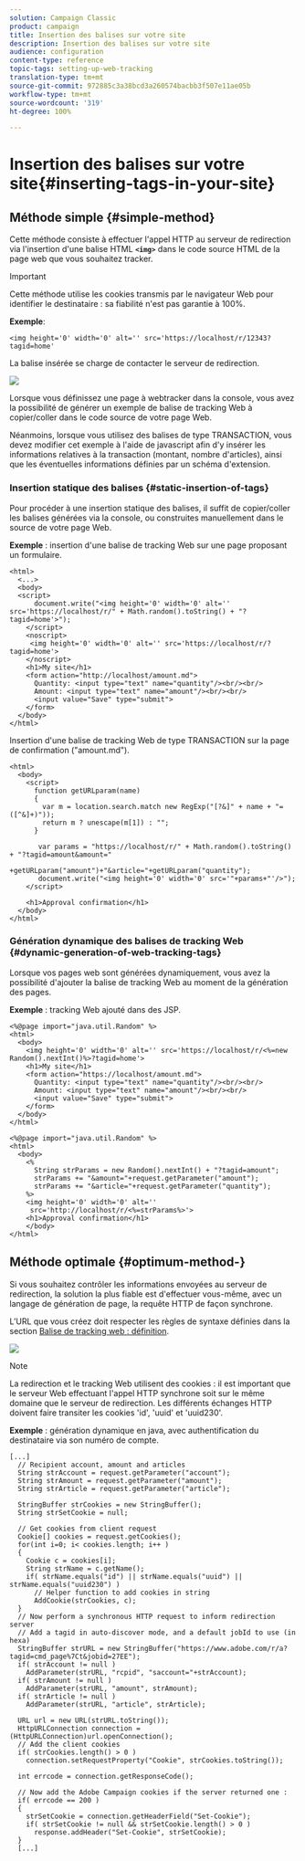```yaml
---
solution: Campaign Classic
product: campaign
title: Insertion des balises sur votre site
description: Insertion des balises sur votre site
audience: configuration
content-type: reference
topic-tags: setting-up-web-tracking
translation-type: tm+mt
source-git-commit: 972885c3a38bcd3a260574bacbb3f507e11ae05b
workflow-type: tm+mt
source-wordcount: '319'
ht-degree: 100%

---
```



# Insertion des balises sur votre site{#inserting-tags-in-your-site}

## Méthode simple {#simple-method}

Cette méthode consiste à effectuer l&#39;appel HTTP au serveur de redirection via l&#39;insertion d&#39;une balise HTML **`<img>`** dans le code source HTML de la page web que vous souhaitez tracker.

>[!IMPORTANT]
>
>Cette méthode utilise les cookies transmis par le navigateur Web pour identifier le destinataire : sa fiabilité n&#39;est pas garantie à 100%.

**Exemple**:

```
<img height='0' width='0' alt='' src='https://localhost/r/12343?tagid=home'
```

La balise insérée se charge de contacter le serveur de redirection.

![](assets/d_ncs_integration_webtracking_structure2.png)

Lorsque vous définissez une page à webtracker dans la console, vous avez la possibilité de générer un exemple de balise de tracking Web à copier/coller dans le code source de votre page Web.

Néanmoins, lorsque vous utilisez des balises de type TRANSACTION, vous devez modifier cet exemple à l&#39;aide de javascript afin d&#39;y insérer les informations relatives à la transaction (montant, nombre d&#39;articles), ainsi que les éventuelles informations définies par un schéma d&#39;extension.

### Insertion statique des balises {#static-insertion-of-tags}

Pour procéder à une insertion statique des balises, il suffit de copier/coller les balises générées via la console, ou construites manuellement dans le source de votre page Web.

**Exemple** : insertion d&#39;une balise de tracking Web sur une page proposant un formulaire.

```
<html>
  <...>
  <body>
  <script>
      document.write("<img height='0' width='0' alt='' src='https://localhost/r/" + Math.random().toString() + "?tagid=home'>");
    </script>
    <noscript>
     <img height='0' width='0' alt='' src='https://localhost/r/?tagid=home'>
    </noscript>
    <h1>My site</h1>
    <form action="http://localhost/amount.md">
      Quantity: <input type="text" name="quantity"/><br/><br/>
      Amount: <input type="text" name="amount"/><br/><br/>
      <input value="Save" type="submit">
    </form>
  </body>
</html>
```

Insertion d&#39;une balise de tracking Web de type TRANSACTION sur la page de confirmation (&quot;amount.md&quot;).

```
<html>
  <body>
    <script>
      function getURLparam(name) 
      {
        var m = location.search.match new RegExp("[?&]" + name + "=([^&]+)"));
        return m ? unescape(m[1]) : "";
      }
 
       var params = "https://localhost/r/" + Math.random().toString() + "?tagid=amount&amount="
                      +getURLparam("amount")+"&article="+getURLparam("quantity");
       document.write("<img height='0' width='0' src='"+params+"'/>");
    </script>

    <h1>Approval confirmation</h1>
  </body>
</html>
```

### Génération dynamique des balises de tracking Web {#dynamic-generation-of-web-tracking-tags}

Lorsque vos pages web sont générées dynamiquement, vous avez la possibilité d&#39;ajouter la balise de tracking Web au moment de la génération des pages.

**Exemple** : tracking Web ajouté dans des JSP.

```
<%@page import="java.util.Random" %>
<html>
  <body>
    <img height='0' width='0' alt='' src='https://localhost/r/<%=new Random().nextInt()%>?tagid=home'>
    <h1>My site</h1>
    <form action="https://localhost/amount.md">
      Quantity: <input type="text" name="quantity"/><br/><br/>
      Amount: <input type="text" name="amount"/><br/><br/>
      <input value="Save" type="submit">
    </form>
  </body>
</html>
```

```
<%@page import="java.util.Random" %>
<html>
  <body>
    <%  
      String strParams = new Random().nextInt() + "?tagid=amount";
      strParams += "&amount="+request.getParameter("amount");
      strParams += "&article="+request.getParameter("quantity");
    %>
    <img height='0' width='0' alt=''
     src='http://localhost/r/<%=strParams%>'>
    <h1>Approval confirmation</h1>
    </body>
</html>
```

## Méthode optimale {#optimum-method-}

Si vous souhaitez contrôler les informations envoyées au serveur de redirection, la solution la plus fiable est d&#39;effectuer vous-même, avec un langage de génération de page, la requête HTTP de façon synchrone.

L’URL que vous créez doit respecter les règles de syntaxe définies dans la section [Balise de tracking web : définition](../../configuration/using/web-tracking-tag--definition.md).

![](assets/d_ncs_integration_webtracking_structure3.png)

>[!NOTE]
>
>La redirection et le tracking Web utilisent des cookies : il est important que le serveur Web effectuant l&#39;appel HTTP synchrone soit sur le même domaine que le serveur de redirection. Les différents échanges HTTP doivent faire transiter les cookies &#39;id&#39;, &#39;uuid&#39; et &#39;uuid230&#39;.

**Exemple** : génération dynamique en java, avec authentification du destinataire via son numéro de compte.

```
[...]
  // Recipient account, amount and articles
  String strAccount = request.getParameter("account");
  String strAmount = request.getParameter("amount");
  String strArticle = request.getParameter("article");

  StringBuffer strCookies = new StringBuffer();
  String strSetCookie = null;

  // Get cookies from client request
  Cookie[] cookies = request.getCookies();
  for(int i=0; i< cookies.length; i++ )
  {
    Cookie c = cookies[i];
    String strName = c.getName();
    if( strName.equals("id") || strName.equals("uuid") || strName.equals("uuid230") )
      // Helper function to add cookies in string
      AddCookie(strCookies, c);
  }
  // Now perform a synchronous HTTP request to inform redirection server
  // Add a tagid in auto-discover mode, and a default jobId to use (in hexa)
  StringBuffer strURL = new StringBuffer("https://www.adobe.com/r/a?tagid=cmd_page%7Ct&jobid=27EE");
  if( strAccount != null )
    AddParameter(strURL, "rcpid", "saccount="+strAccount);
  if( strAmount != null )
    AddParameter(strURL, "amount", strAmount);
  if( strArticle != null )
    AddParameter(strURL, "article", strArticle);
  
  URL url = new URL(strURL.toString());
  HttpURLConnection connection = (HttpURLConnection)url.openConnection();
  // Add the client cookies
  if( strCookies.length() > 0 )
    connection.setRequestProperty("Cookie", strCookies.toString());

  int errcode = connection.getResponseCode();

  // Now add the Adobe Campaign cookies if the server returned one :
  if( errcode == 200 )
  {
    strSetCookie = connection.getHeaderField("Set-Cookie");
    if( strSetCookie != null && strSetCookie.length() > 0 )
      response.addHeader("Set-Cookie", strSetCookie);
  }
  [...]
```

